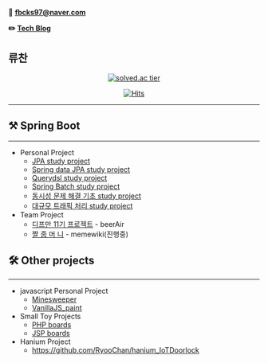 📧 **fbcks97@naver.com**

**✏️ [Tech Blog](https://hello-backend.tistory.com/)**

## 류찬
<div align="center">
    
[![solved.ac tier](http://mazassumnida.wtf/api/generate_badge?boj=fbcks97)](https://solved.ac/fbcks97)

[![Hits](https://hits.seeyoufarm.com/api/count/incr/badge.svg?url=https%3A%2F%2Fgithub.com%2FRyooChan&count_bg=%2379C83D&title_bg=%23555555&icon=&icon_color=%23E7E7E7&title=hits&edge_flat=false)](https://hits.seeyoufarm.com)
    
</div>

---
## ⚒ Spring Boot 

---

- Personal Project
    - [JPA study project](https://github.com/RyooChan/jpabook)
    - [Spring data JPA study project](https://github.com/RyooChan/data-jpa)
    - [Querydsl study project](https://github.com/RyooChan/querydsl)
    - [Spring Batch study project](https://github.com/RyooChan/SpringBatchStudy)
    - [동시성 문제 해결 기초 study project](https://github.com/RyooChan/stock)
    - [대규모 트래픽 처리 study project](https://github.com/RyooChan/coffee_traffic_study)
- Team Project
    - [디프만 11기 프로젝트](https://github.com/RyooChan/sulsul-BE/tree/dev) - beerAir
    - [짤 줍 머 니](https://github.com/memewiki/memewiki-api-core) - memewiki(진행중)
    

## 🛠 Other projects

---

- javascript Personal Project
    - [Minesweeper](https://github.com/RyooChan/MineSweeper)
    - [VanillaJS_paint](https://github.com/RyooChan/vanillaJS_paint)
- Small Toy Projects
    - [PHP boards](https://github.com/RyooChan/PHPboard)
    - [JSP boards](https://github.com/RyooChan/JSP_CRUD)
- Hanium Project
    - https://github.com/RyooChan/hanium_IoTDoorlock
